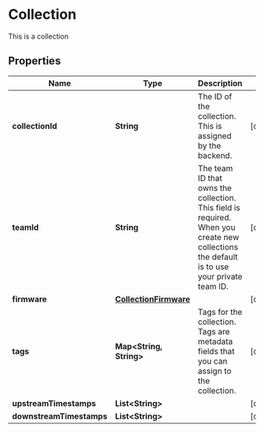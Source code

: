 

# Collection

This is a collection

## Properties

| Name | Type | Description | Notes |
|------------ | ------------- | ------------- | -------------|
|**collectionId** | **String** | The ID of the collection. This is assigned by the backend. |  [optional] |
|**teamId** | **String** | The team ID that owns the collection. This field is required. When you create new collections the default is to use your private team ID. |  [optional] |
|**firmware** | [**CollectionFirmware**](CollectionFirmware.md) |  |  [optional] |
|**tags** | **Map&lt;String, String&gt;** | Tags for the collection. Tags are metadata fields that you can assign to the collection. |  [optional] |
|**upstreamTimestamps** | **List&lt;String&gt;** |  |  [optional] |
|**downstreamTimestamps** | **List&lt;String&gt;** |  |  [optional] |



